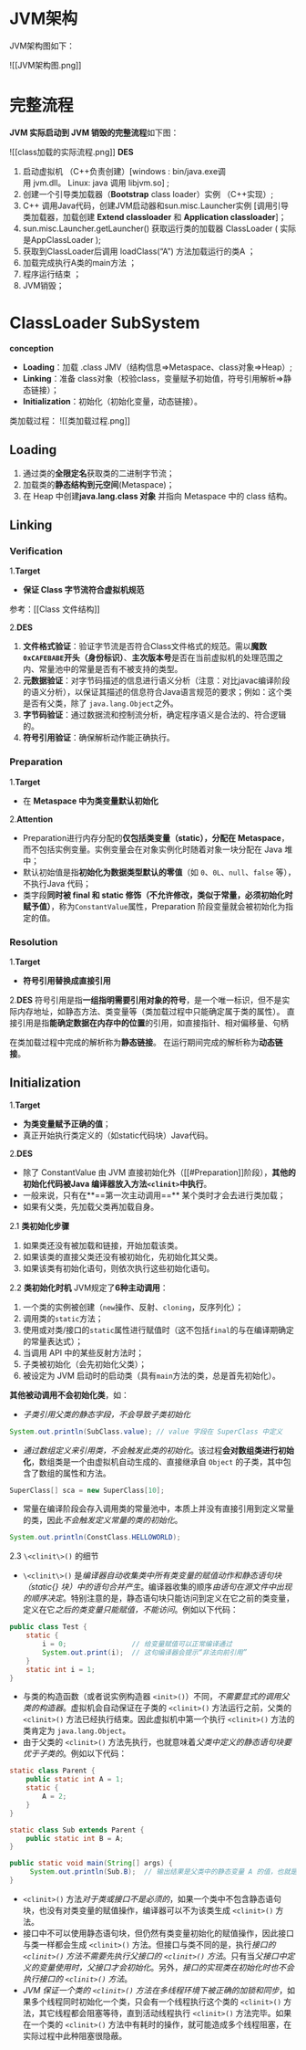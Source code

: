 # JVM架构
JVM架构图如下：

![[JVM架构图.png]]

# 完整流程
**JVM 实际启动到 JVM 销毁的完整流程**如下图：

![[class加载的实际流程.png]]
**DES**
1. 启动虚拟机 （C++负责创建）[windows : bin/java.exe调用 jvm.dll。 Linux: java 调用 libjvm.so] ;
2. 创建一个引导类加载器（**Bootstrap** class loader）实例 （C++实现）; 
3. C++ 调用Java代码，创建JVM启动器和sun.misc.Launcher实例 [调用引导类加载器，加载创建 **Extend classloader** 和 **Application classloader**]；
4. sun.misc.Launcher.getLauncher() 获取运行类的加载器 ClassLoader ( 实际是AppClassLoader );  
5. 获取到ClassLoader后调用 loadClass(“A”) 方法加载运行的类A ；
6. 加载完成执行A类的main方法 ；
7. 程序运行结束 ；
8. JVM销毁；

# ClassLoader SubSystem
**conception**
- **Loading**：加载 .class JMV（结构信息=>Metaspace、class对象=>Heap）; 
- **Linking**：准备 class对象（校验class，变量赋予初始值，符号引用解析=>静态链接）；
- **Initialization**：初始化（初始化变量，动态链接）。

类加载过程：
![[类加载过程.png]]

## Loading
1. 通过类的**全限定名**获取类的二进制字节流；
2.  加载类的**静态结构到元空间**(Metaspace)；
3. 在 Heap 中创建**java.lang.class 对象** 并指向 Metaspace 中的 class 结构。


## Linking
### Verification
1.**Target**
 - **保证 Class 字节流符合虚拟机规范**

参考：[[Class 文件结构]]

2.**DES**
1. **文件格式验证**：验证字节流是否符合Class文件格式的规范。需以**魔数`0xCAFEBABE`开头（身份标识）**、**主次版本号**是否在当前虚拟机的处理范围之内、常量池中的常量是否有不被支持的类型。
2. **元数据验证**：对字节码描述的信息进行语义分析（注意：对比javac编译阶段的语义分析），以保证其描述的信息符合Java语言规范的要求；例如：这个类是否有父类，除了 `java.lang.Object`之外。
3. **字节码验证**：通过数据流和控制流分析，确定程序语义是合法的、符合逻辑的。
4. **符号引用验证**：确保解析动作能正确执行。

### Preparation
1.**Target**
 - 在 **Metaspace 中为类变量默认初始化**

2.**Attention**
-   Preparation进行内存分配的**仅包括类变量（static），分配在 Metaspace**，而不包括实例变量。实例变量会在对象实例化时随着对象一块分配在 Java 堆中；
-   默认初始值是指**初始化为数据类型默认的零值**（如 `0`、`0L`、`null`、`false` 等），不执行Java 代码；
-   类字段**同时被 final 和 static 修饰（不允许修改，类似于常量，必须初始化时赋予值）**，称为`ConstantValue`属性，Preparation 阶段变量就会被初始化为指定的值。

### Resolution
1.**Target**
-  **符号引用替换成直接引用**

2.**DES**
符号引用是指**一组指明需要引用对象的符号**，是一个唯一标识，但不是实际内存地址，如静态方法、类变量等（类加载过程中只能确定属于类的属性）。 
直接引用是指**能确定数据在内存中的位置**的引用，如直接指针、相对偏移量、句柄

在类加载过程中完成的解析称为**静态链接**。
在运行期间完成的解析称为**动态链接**。

## Initialization
1.**Target**
 - **为类变量赋予正确的值**；
 - 真正开始执行类定义的（如static代码块）Java代码。

2.**DES**
 - 除了 ConstantValue 由 JVM 直接初始化外（[[#Preparation]]阶段），**其他的初始化代码被Java 编译器放入方法`<clinit>`中执行**。
 - 一般来说，只有在**==第一次主动调用==** 某个类时才会去进行类加载；
 - 如果有父类，先加载父类再加载自身。

2.1 **类初始化步骤**
1.  如果类还没有被加载和链接，开始加载该类。
2.  如果该类的直接父类还没有被初始化，先初始化其父类。
3.  如果该类有初始化语句，则依次执行这些初始化语句。

2.2 **类初始化时机**
JVM规定了**6种主动调用**：
1.  一个类的实例被创建（`new`操作、反射、`cloning`，反序列化）；
2.  调用类的`static`方法；
3.  使用或对类/接口的`static`属性进行赋值时（这不包括`final`的与在编译期确定的常量表达式）；
4.  当调用 API 中的某些反射方法时；
5.  子类被初始化（会先初始化父类）；
6.  被设定为 JVM 启动时的启动类（具有`main`方法的类，总是首先初始化）。

**其他被动调用不会初始化类**，如：

-   *子类引用父类的静态字段，不会导致子类初始化*
```java
System.out.println(SubClass.value); // value 字段在 SuperClass 中定义
```

-   *通过数组定义来引用类，不会触发此类的初始化*。该过程**会对数组类进行初始化**，数组类是一个由虚拟机自动生成的、直接继承自 `Object` 的子类，其中包含了数组的属性和方法。

```java
SuperClass[] sca = new SuperClass[10];
```

-   常量在编译阶段会存入调用类的常量池中，本质上并没有直接引用到定义常量的类，因此*不会触发定义常量的类的初始化*。

```java
System.out.println(ConstClass.HELLOWORLD);
```


2.3 `\<clinit\>()` 的细节

-   `\<clinit\>()` 是*编译器自动收集类中所有类变量的赋值动作和静态语句块（static{} 块）中的语句合并产生*。编译器收集的顺序*由语句在源文件中出现的顺序决定*。特别注意的是，静态语句块只能访问到定义在它之前的类变量，定义在它*之后的类变量只能赋值，不能访问*。例如以下代码：

```java
public class Test {
    static {
        i = 0;                // 给变量赋值可以正常编译通过
        System.out.print(i);  // 这句编译器会提示“非法向前引用”
    }
    static int i = 1;
}
```

-   与类的构造函数（或者说实例构造器 `<init>()`）不同，*不需要显式的调用父类的构造器*。虚拟机会自动保证在子类的 `<clinit>()` 方法运行之前，父类的 `<clinit>()` 方法已经执行结束。因此虚拟机中第一个执行 `<clinit>()` 方法的类肯定为 `java.lang.Object`。
-   由于父类的 `<clinit>()` 方法先执行，也就意味着*父类中定义的静态语句块要优于子类的*。例如以下代码：

```java
static class Parent {
    public static int A = 1;
    static {
        A = 2;
    }
}

static class Sub extends Parent {
    public static int B = A;
}

public static void main(String[] args) {
     System.out.println(Sub.B);  // 输出结果是父类中的静态变量 A 的值，也就是 2。
}
```

-   `<clinit>()` 方法*对于类或接口不是必须的*，如果一个类中不包含静态语句块，也没有对类变量的赋值操作，编译器可以不为该类生成 `<clinit>()` 方法。
-   接口中不可以使用静态语句块，但仍然有类变量初始化的赋值操作，因此接口与类一样都会生成 `<clinit>()` 方法。但接口与类不同的是，执行*接口的 `<clinit>()` 方法不需要先执行父接口的 `<clinit>()` 方法*。只有当*父接口中定义的变量使用时，父接口才会初始化*。另外，*接口的实现类在初始化时也不会执行接口的 `<clinit>()` 方法*。
-   *JVM 保证一个类的 `<clinit>()` 方法在多线程环境下被正确的加锁和同步*，如果多个线程同时初始化一个类，只会有一个线程执行这个类的 `<clinit>()` 方法，其它线程都会阻塞等待，直到活动线程执行 `<clinit>()` 方法完毕。如果在一个类的 `<clinit>()` 方法中有耗时的操作，就可能造成多个线程阻塞，在实际过程中此种阻塞很隐蔽。
